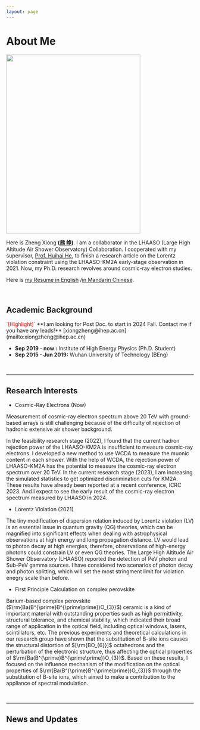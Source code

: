 ```yaml
---
layout: page
---
```

# About Me

<img src="./images/avatar.png" class="floatpic" width="360" height="480">

Here is Zheng Xiong **([熊 峥](https://easel7.github.io/file/C:\Users\Blank\OneDrive\Documents\GitHub\easel7.github.io\file\Resume_CN.pdf))**. I am a collaborator in the LHAASO (Large High Altitude Air Shower Observatory) Collaboration. I cooperated with my supervisor, [Prof. Huihai He](https://people.ucas.ac.cn/~hhh), to finish a  research article on the Lorentz violation constraint using the LHAASO-KM2A early-stage observation in 2021. Now, my Ph.D. research revolves around cosmic-ray electron studies.

Here is [my Resume in English](https://easel7.github.io/file/Resume_EN.pdf) /[in Mandarin Chinese](https://easel7.github.io/file/Resume_CN.pdf).

<br>

## Academic Background

<font color='red'>
`[Highlight]`
</font> 
**I am looking for Post Doc. to start in 2024 Fall. Contact me if you have any leads!** [xiongzheng@ihep.ac.cn](mailto:xiongzheng@ihep.ac.cn)

- **Sep 2019 - now :** Institute of High Energy Physics (Ph.D. Student)
- **Sep 2015 - Jun 2019:** Wuhan University of Technology (BEng)

<br>

---

## Research Interests

- Cosmic-Ray Electrons (Now)

Measurement of cosmic-ray electron spectrum above 20 TeV with ground-based arrays is still challenging because of the difficulty of rejection of hadronic extensive air shower background.

In the feasibility research stage (2022), I found that the current hadron rejection power of the LHAASO-KM2A is insufficient to measure cosmic-ray electrons. I developed a new method to use WCDA to measure the muonic content in each shower. With the help of WCDA, the rejection power of LHAASO-KM2A has the potential to measure the cosmic-ray electron spectrum over 20 TeV. In the current research stage (2023), I am increasing the simulated statistics to get optimized discrimination cuts for KM2A. These results have already been reported at a recent conference, ICRC 2023. And I expect to see the early result of the cosmic-ray electron spectrum measured by LHAASO in 2024.

- Lorentz Violation (2021)

The tiny modification of dispersion relation induced by Lorentz violation (LV) is an essential issue in quantum gravity (QG) theories, which can be magnified into significant effects when dealing with astrophysical observations at high energy and long propagation distance. LV would lead to photon decay at high energies, therefore, observations of high-energy photons could constrain LV or even QG theories. The Large High Altitude Air Shower Observatory (LHAASO)  reported the detection of PeV photon and Sub-PeV gamma sources. I have considered two scenarios of photon decay and photon splitting, which will set the most stringment limit for violation enegry scale than before.

- First Principle Calculation on complex perovskite

Barium-based complex perovskite ($\rm{Ba(B^{\prime}B^{\prime\prime})O_{3}}$) ceramic is a kind of important material with outstanding properties such as high permittivity, structural tolerance, and chemical stability, which indicated their broad range of application in the optical field, including optical windows, lasers, scintillators, etc. The previous experiments and theoretical calculations in our research group have shown that the substitution of B-site ions causes the structural distortion of $[\rm{BO_{6}}]$ octahedrons and the perturbation of the electronic structure, thus affecting the optical properties of $\rm{Ba(B^{\prime}B^{\prime\prime})O_{3}}$. Based on these results, I focused on the influence mechanism of the modification on the optical properties of $\rm{Ba(B^{\prime}B^{\prime\prime})O_{3}}$ through the substitution of B-site ions, which aimed to make a contribution to the appliance of spectral modulation.

<br>

---

## News and Updates

<br>
